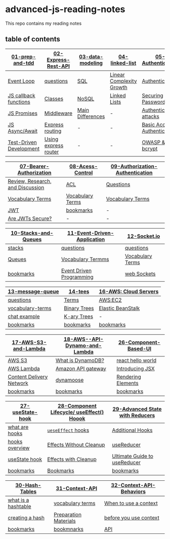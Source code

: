 # advanced-js-reading-notes

This repo contains my reading notes

## table of contents

| [01-prep-and-tdd](./01-prep-and-tdd.md)                                 | [02-Express-Rest-API](./02-Express-REST-API.md)                       | [03-data-modeling](./03-data-modeling.md)                  | [04-linked-list](./04-linked-lists.md)                                    | [05-Authentication](./05-Authentication.md)                                       |
| ----------------------------------------------------------------------- | --------------------------------------------------------------------- | ---------------------------------------------------------- | ------------------------------------------------------------------------- | --------------------------------------------------------------------------------- |
| [Event Loop](./01-prep-and-tdd.md#event-loop)                           | [questions](./02-Express-REST-API.md#questions)                       | [SQL](./03-data-modeling.md#what-is-sql)                   | [Linear Complexity Growth](./04-linked-lists.md#linear-complexity-growth) | [Authentication](./05-Authentication.md#authentication)                           |
| [JS callback functions](./01-prep-and-tdd.md#js-callback-functions)     | [Classes](./02-Express-REST-API.md#classes)                           | [NoSQL](./03-data-modeling.md#what-is-nosql-mongodb)       | [Linked Lists](./04-linked-lists.md#linked-list)                          | [Securing Passwords](./05-Authentication.md#securing-passwords)                   |
| [JS Promises](./01-prep-and-tdd.md#js-promises)                         | [Middleware](./02-Express-REST-API.md#middleware)                     | [Main Differences](./03-data-modeling.md#main-differences) | -                                                                         | [Authentication attacks](./05-Authentication.md#authentication-attacks)           |
| [JS Async/Await](./01-prep-and-tdd.md#js-asyncawait)                    | [Express routing](./02-Express-REST-API.md#express-routing)           | -                                                          | -                                                                         | [Basic Access Authentication](./05-Authentication.md#basic-access-authentication) |
| [Test-Driven Development](./01-prep-and-tdd.md#test-driven-development) | [Using express router](./02-Express-REST-API.md#using-express-router) | -                                                          | -                                                                         | [OWASP & bcrypt](./05-Authentication.md#owasp-auth-cheatsheet)                    |

| [07-Bearer-Authorization](./07-Bearer-Authorization.md)           | [08-Acess-Control](./08-Access-Control.md)                                | [09-Authorization-Authentication](./09-Authorization-Authentication.md)          |
| ----------------------------------------------------------------- | ------------------------------------------------------------------------- | -------------------------------------------------------------------------------- |
| [Review, Research, and Discussion](./07-Bearer-Authorization.md)  | [ACL](./08-Access-Control.md#acess-control--access-control-list-acl)      | [Questions](./09-Authorization-Authentication.md#review-research-and-discussion) |
| [Vocabulary Terms](./07-Bearer-Authorization.md#vocabulary-terms) | [Vocabulary Terms](./08-Access-Control.md#review-research-and-discussion) | [Vocabulary Terms](./09-Authorization-Authentication.md#vocabulary-terms)        |
| [JWT](./07-Bearer-Authorization.md#jwt)                           | [bookmarks](./08-Access-Control.md#bookmarks)                             | -                                                                                |
| [Are JWTs Secure?](./07-Bearer-Authorization.md#are-jwts-secure)  | -                                                                         | -                                                                                |

| [10-Stacks-and-Queues](./10-Stacks-and-Queues.md)  | [11-Event-Driven-Application](./11-Event-Driven-Applications.md)                       | [12-Socket.io](./12-Socket.io.md)                      |
| -------------------------------------------------- | -------------------------------------------------------------------------------------- | ------------------------------------------------------ |
| [stacks](./10-Stacks-and-Queues.md#what-is-stack)  | [questions](./11-Event-Driven-Applications.md#questions)                               | [questions](./12-Socket.io.md#questions)               |
| [Queues](./10-Stacks-and-Queues.md/#what-is-queue) | [Vocabulary Termms](./11-Event-Driven-Applications.md#vocabulary-terms)                | [Vocabulary Terms](./12-Socket.io.md#vocabulary-terms) |
| [bookmarks](./10-Stacks-and-Queues.md#bookmarks)   | [Event Driven Programming](./11-Event-Driven-Applications.md#event-driven-programming) | [web Sockets](./12-Socket.io.md#web-sockets)           |

| [13-message-queue](./13-message-queues.md)                  | [14-tees](./14-trees.md)                   | [16-AWS: Cloud Servers](./16-AWS-Cloud-Servers.md)                   |
| ----------------------------------------------------------- | ------------------------------------------ | -------------------------------------------------------------------- |
| [questions](./13-message-queues.md#questions)               | [Terms](./14-trees.md/#trees)              | [AWS:EC2](./16-AWS-Cloud-Servers.md#aws-ec2)                         |
| [vocabulary-terms](./13-message-queues.md#vocabulary-terms) | [Binary Trees](./14-trees.md#binary-trees) | [Elastic BeanStalk](./16-AWS-Cloud-Servers.md#aws-elastic-beanstalk) |
| [chat example](./13-message-queues.md#chat-example)         | [K-ary Trees](./14-trees.md#k-ary-trees)   | -                                                                    |
| [bookmarks](./13-message-queues.md#bookmarks)               | [bookmarks](./14-trees.md#bookmarks)       | [bookmarks](./16-AWS-Cloud-Servers.md#bookmarks)                     |

| [17-AWS-S3-and-Lambda](./17-AWS-S3-and-Lambda.md)                                  | [18-AWS--API-Dynamo-and-Lambda](./18-AWS--API-Dynamo-and-Lambda.md)         | [26-Component-Based-UI](./26-Component-Based-UI.md)                 |
| ---------------------------------------------------------------------------------- | --------------------------------------------------------------------------- | ------------------------------------------------------------------- |
| [AWS S3](./17-AWS-S3-and-Lambda.md#aws-s3)                                         | [What is DynamoDB?](./18-AWS--API-Dynamo-and-Lambda.md#what-is-dynamodb)    | [react hello world](./26-Component-Based-UI.md#react-hello-world)   |
| [AWS Lambda](./17-AWS-S3-and-Lambda.md#aws-lambda)                                 | [Amazon API gateway](./18-AWS--API-Dynamo-and-Lambda.md#amazon-api-gateway) | [Introducing JSX](./26-Component-Based-UI.md#introducing-jsx)       |
| [Content Delivery Network](./17-AWS-S3-and-Lambda.md#content-delivery-network-cdn) | [dynamoose](./18-AWS--API-Dynamo-and-Lambda.md#dynamoose)                   | [Rendering Elements](./26-Component-Based-UI.md#rendering-elements) |
| [bookmarks](./17-AWS-S3-and-Lambda.md#bookmarks)                                   | [bookmarks](./18-AWS--API-Dynamo-and-Lambda.md#bookmarks)                   | [bookmarks](./26-Component-Based-UI.md#bookmarks)                   |

| [27-useState-hook](./27-useState-hook.md)                      | [28-Component Lifecycle/ useEffect() Hoook](./28-component-lifecycle-useeffect-hook.md)       | [29-Advanced State with Reducers](./29-Advanced-State-with-Reducers.md)                           |
| -------------------------------------------------------------- | --------------------------------------------------------------------------------------------- | ------------------------------------------------------------------------------------------------- |
| [what are hooks](./27-useState-hook.md#what-are-hooks-exactly) | [`ueseEffect` hooks](./28-component-lifecycle-useeffect-hook.md#ueseeffect-hooks)             | [Additional Hooks](./29-Advanced-State-with-Reducers.md#additional-hooks)                         |
| [hooks overview](./27-useState-hook.md#hooks-overview)         | [Effects Without Cleanup](./28-component-lifecycle-useeffect-hook.md#effects-without-cleanup) | [useReducer](./29-Advanced-State-with-Reducers.md#usereducer)                                     |
| [useState hook](./27-useState-hook.md#usestate-hook)           | [Effects with Cleanup](./28-component-lifecycle-useeffect-hook.md#effects-with-cleanup)       | [Ultimate Guide to useReducer](./29-Advanced-State-with-Reducers.md#ultimate-guide-to-usereducer) |
| [bookmarks](./27-useState-hook.md#bookmarks-and-references)    | [Bookmarks](./28-component-lifecycle-useeffect-hook.md#bookmarks)                             | [bookmarks](./29-Advanced-State-with-Reducers.md#bookmarks)                                       |


| [30-Hash-Tables](./30-Hash-Tables.md)                          | [31-Context-API](./31-Context-API.md)                              |  [32-Context-API-Behaviors](./32-Context-API-behaviors.md)   |
| -------------------------------------------------------------- | ------------------------------------------------------------------ | --- |
| [what is a hashtable](./30-Hash-Tables.md#what-is-a-hashtable) | [vocabulary terms](./31-Context-API.md#vocabulary-terms)           |  [When to use a context](./32-Context-API-behaviors.md#when-to-use-a-context)   |
| [creating a hash](./30-Hash-Tables.md#creating-a-hash)         | [Preparation Materials](./31-Context-API.md#preparation-materials) |  [before you use context](./32-Context-API-behaviors.md#before-you-use-context)   |
| [bookmarks](./30-Hash-Tables.md#bookmarks)                     | [bookmnarks](./30-Hash-Tables.md#bookmarks)                        |  [API](./32-Context-API-behaviors.md#api)   |

